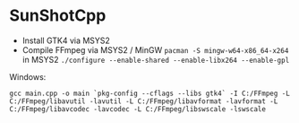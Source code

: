 # SunShotCpp

- Install GTK4 via MSYS2
- Compile FFmpeg via MSYS2 / MinGW
`pacman -S mingw-w64-x86_64-x264` in MSYS2
`./configure --enable-shared --enable-libx264 --enable-gpl`

Windows:
```
gcc main.cpp -o main `pkg-config --cflags --libs gtk4` -I C:/FFmpeg -L C:/FFmpeg/libavutil -lavutil -L C:/FFmpeg/libavformat -lavformat -L C:/FFmpeg/libavcodec -lavcodec -L C:/FFmpeg/libswscale -lswscale
```